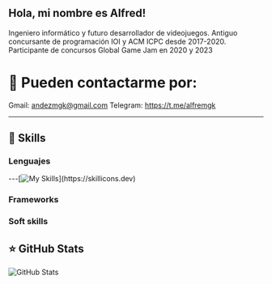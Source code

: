 ## Hola, mi nombre es Alfred!

Ingeniero informático y futuro desarrollador de videojuegos. Antiguo concursante de programación IOI y ACM ICPC desde 2017-2020. Participante de concursos Global Game Jam en 2020 y 2023

# 💬 Pueden contactarme por: 
Gmail: andezmgk@gmail.com
Telegram: https://t.me/alfremgk

---

## 🚀 Skills

### Lenguajes
---[![My Skills](https://skillicons.dev/icons?i=js,html,css,c,cpp,java,python,dart,)](https://skillicons.dev)

### Frameworks


### Soft skills

## ⭐ GitHub Stats

![GitHub Stats](https://github-readme-stats.vercel.app/api?username=RedAlf121&show_icons=true)
